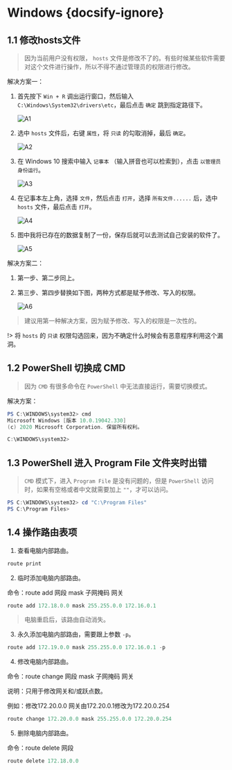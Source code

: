 # Windows {docsify-ignore}

## 1.1 修改hosts文件

> 因为当前用户没有权限， `hosts` 文件是修改不了的。有些时候某些软件需要对这个文件进行操作，所以不得不通过管理员的权限进行修改。

解决方案一：

1. 首先按下 `Win + R` 调出运行窗口，然后输入 `C:\Windows\System32\drivers\etc`，最后点击 `确定` 跳到指定路径下。

   ![A1](../images/A1.png)

2. 选中 `hosts` 文件后，右键 `属性`，将 `只读` 的勾取消掉，最后 `确定`。

   ![A2](../images/A2.png)

3. 在 Windows 10 搜索中输入 `记事本` （输入拼音也可以检索到），点击 `以管理员身份运行`。

   ![A3](../images/A3.png)

4. 在记事本左上角，选择 `文件`，然后点击 `打开`，选择 `所有文件......` 后，选中 `hosts` 文件，最后点击 `打开`。

   ![A4](../images/A4.png)

5. 图中我将已存在的数据复制了一份，保存后就可以去测试自己安装的软件了。

   ![A5](../images/A5.png)

解决方案二：

1. 第一步、第二步同上。

2. 第三步、第四步替换如下图，两种方式都是赋予修改、写入的权限。

   ![A6](../images/A6.png)

  > 建议用第一种解决方案，因为赋予修改、写入的权限是一次性的。

  !> 将 `hosts` 的 `只读` 权限勾选回来，因为不确定什么时候会有恶意程序利用这个漏洞。

## 1.2 PowerShell 切换成 CMD

> 因为 `CMD` 有很多命令在 `PowerShell` 中无法直接运行，需要切换模式。

解决方案：

```powershell
PS C:\WINDOWS\system32> cmd
Microsoft Windows [版本 10.0.19042.330]
(c) 2020 Microsoft Corporation. 保留所有权利。

C:\WINDOWS\system32>
```

## 1.3 PowerShell 进入 Program File 文件夹时出错

> `CMD` 模式下，进入 `Program File` 是没有问题的，但是 `PowerShell` 访问时，如果有空格或者中文就需要加上 `""`，才可以访问。

```powershell
PS C:\WINDOWS\system32> cd "C:\Program Files"
PS C:\Program Files>
```

## 1.4 操作路由表项

1. 查看电脑内部路由。

  ```powershell
  route print
  ```

2. 临时添加电脑内部路由。

  命令：route add 网段 mask 子网掩码 网关

  ```powershell
  route add 172.18.0.0 mask 255.255.0.0 172.16.0.1
  ```

  > 电脑重启后，该路由自动消失。

3. 永久添加电脑内部路由，需要跟上参数 `-p`。

  ```powershell
  route add 172.19.0.0 mask 255.255.0.0 172.16.0.1 -p
  ```

4. 修改电脑内部路由。

  命令：route change 网段 mask 子网掩码 网关

  说明：只用于修改网关和/或跃点数。

  例如：修改172.20.0.0 网关由172.20.0.1修改为172.20.0.254

  ```powershell
  route change 172.20.0.0 mask 255.255.0.0 172.20.0.254
  ```

5. 删除电脑内部路由。

  命令：route delete 网段

  ```powershell
  route delete 172.18.0.0
  ```